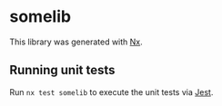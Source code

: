 # somelib

This library was generated with [Nx](https://nx.dev).

## Running unit tests

Run `nx test somelib` to execute the unit tests via [Jest](https://jestjs.io).
